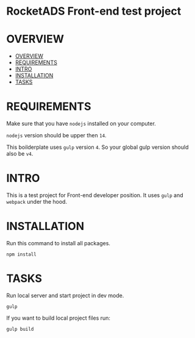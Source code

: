 # RocketADS Front-end test project

<a name="overview"></a>
# OVERVIEW

- [OVERVIEW](#overview)
- [REQUIREMENTS](#requirements)
- [INTRO](#intro)
- [INSTALLATION](#installation)
- [TASKS](#tasks)

# REQUIREMENTS

Make sure that you have `nodejs` installed on your computer.

`nodejs` version should be upper then `14`.

This boilderplate uses `gulp` version `4`. So your global gulp version should also be `v4`.

<a name="intro"></a>
# INTRO

This is a test project for Front-end developer position. It uses `gulp` and `webpack` under the hood.

<a name="installation"></a>
# INSTALLATION

Run this command to install all packages.
```
npm install
```

<a name="tasks"></a>
# TASKS

Run local server and start project in dev mode.
```
gulp
```

If you want to build local project files run:
```
gulp build
```